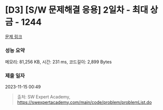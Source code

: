 # [D3] [S/W 문제해결 응용] 2일차 - 최대 상금 - 1244 

[문제 링크](https://swexpertacademy.com/main/code/problem/problemDetail.do?contestProbId=AV15Khn6AN0CFAYD) 

### 성능 요약

메모리: 81,256 KB, 시간: 231 ms, 코드길이: 2,899 Bytes

### 제출 일자

2023-11-15 00:49



> 출처: SW Expert Academy, https://swexpertacademy.com/main/code/problem/problemList.do